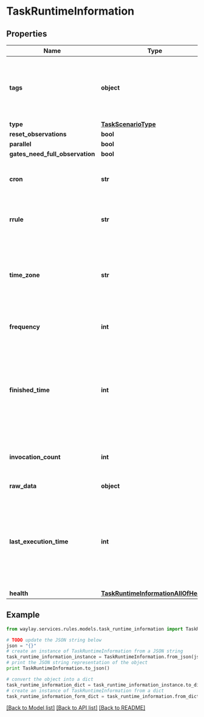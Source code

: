# TaskRuntimeInformation


## Properties

Name | Type | Description | Notes
------------ | ------------- | ------------- | -------------
**tags** | **object** | Key-value pairs on which you can set at task creation and later filter tasks | [optional] 
**type** | [**TaskScenarioType**](TaskScenarioType.md) |  | [optional] 
**reset_observations** | **bool** |  | [optional] 
**parallel** | **bool** |  | [optional] 
**gates_need_full_observation** | **bool** |  | [optional] 
**cron** | **str** | cron expression as defined in [Cron format](https://www.quartz-scheduler.org/documentation/quartz-1.8.6/tutorials/TutorialLesson06) | [optional] 
**rrule** | **str** | RRule expression as defined in [RFC5545 3.8.5.3](https://www.rfc-editor.org/rfc/rfc5545#section-3.8.5.3) | [optional] 
**time_zone** | **str** | Optional identifier of the time zone in which the schedule expression is to be interpreted | [optional] 
**frequency** | **int** | polling frequency in milliseconds | [optional] 
**finished_time** | **int** | Timestamp expressed as milliseconds since 00:00:00 UTC on 1 January 1970, not counting leap seconds. | [optional] 
**invocation_count** | **int** | Number of times the task has been invoked | [optional] 
**raw_data** | **object** | rawData of the task | [optional] 
**last_execution_time** | **int** | Timestamp expressed as milliseconds since 00:00:00 UTC on 1 January 1970, not counting leap seconds. | [optional] 
**health** | [**TaskRuntimeInformationAllOfHealth**](TaskRuntimeInformationAllOfHealth.md) |  | [optional] 

## Example

```python
from waylay.services.rules.models.task_runtime_information import TaskRuntimeInformation

# TODO update the JSON string below
json = "{}"
# create an instance of TaskRuntimeInformation from a JSON string
task_runtime_information_instance = TaskRuntimeInformation.from_json(json)
# print the JSON string representation of the object
print TaskRuntimeInformation.to_json()

# convert the object into a dict
task_runtime_information_dict = task_runtime_information_instance.to_dict()
# create an instance of TaskRuntimeInformation from a dict
task_runtime_information_form_dict = task_runtime_information.from_dict(task_runtime_information_dict)
```
[[Back to Model list]](../README.md#documentation-for-models) [[Back to API list]](../README.md#documentation-for-api-endpoints) [[Back to README]](../README.md)


